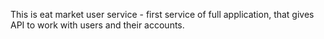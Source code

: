 This is eat market user service - first service of full application, that gives API to work with users and their accounts. 
